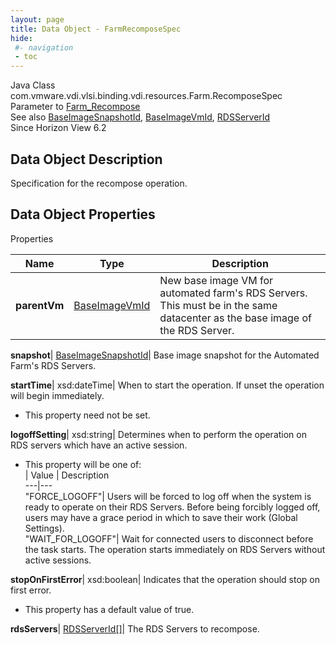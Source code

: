 ```yaml
---
layout: page
title: Data Object - FarmRecomposeSpec
hide:
 #- navigation
 - toc
---
```






Java Class
    com.vmware.vdi.vlsi.binding.vdi.resources.Farm.RecomposeSpec  
Parameter to
     [Farm_Recompose](vdi.resources.Farm.md#recompose)  
See also
     [BaseImageSnapshotId](vdi.entity.BaseImageSnapshotId.md), [BaseImageVmId](vdi.entity.BaseImageVmId.md), [RDSServerId](vdi.entity.RDSServerId.md)  
Since 
    Horizon View 6.2

## Data Object Description 

Specification for the recompose operation. 

## Data Object Properties

Properties

Name |  Type |  Description   
---|---|---  
**parentVm**| [BaseImageVmId](vdi.entity.BaseImageVmId.md)|  New base image VM for automated farm's RDS Servers. This must be in the same datacenter as the base image of the RDS Server.   
  
**snapshot**| [BaseImageSnapshotId](vdi.entity.BaseImageSnapshotId.md)|  Base image snapshot for the Automated Farm's RDS Servers.   
  
**startTime**|  xsd:dateTime|  When to start the operation. If unset the operation will begin immediately.   


 * This property need not be set.

  
**logoffSetting**|  xsd:string|  Determines when to perform the operation on RDS servers which have an active session.   


  * This property will be one of:  
|  Value |  Description   
---|---  
"FORCE_LOGOFF"| Users will be forced to log off when the system is ready to operate on their RDS Servers. Before being forcibly logged off, users may have a grace period in which to save their work (Global Settings).  
"WAIT_FOR_LOGOFF"| Wait for connected users to disconnect before the task starts. The operation starts immediately on RDS Servers without active sessions.  

  
**stopOnFirstError**|  xsd:boolean|  Indicates that the operation should stop on first error.   


  * This property has a default value of true.

  
**rdsServers**| [RDSServerId[]](vdi.entity.RDSServerId.md)|  The RDS Servers to recompose.   
  
  
  
   
  
  

